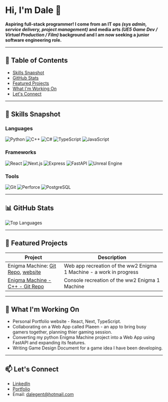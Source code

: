 # Hi, I'm Dale 👋 
**Aspiring full-stack programmer! I come from an IT ops *(sys admin, service delivery, project management)* and media arts *(UE5 Game Dev / Virtual Production / Film)* background and I am now seeking a junior software engineering role.**

---

## 📌 Table of Contents  
- [Skills Snapshot](#-skills-snapshot)  
- [GitHub Stats](#-github-stats)  
- [Featured Projects](#-featured-projects)  
- [What I'm Working On](#-what-im-working-on)  
- [Let's Connect](#-lets-connect)

---

## 🧠 Skills Snapshot  
### Languages  
![Python](https://img.shields.io/badge/Python-3776AB?style=for-the-badge&logo=python&logoColor=white)
![C++](https://img.shields.io/badge/C++-00599C?style=for-the-badge&logo=c%2B%2B&logoColor=white)
![C#](https://img.shields.io/badge/C%23-239120?style=for-the-badge&logo=c-sharp&logoColor=white)
![TypeScript](https://img.shields.io/badge/TypeScript-3178C6?style=for-the-badge&logo=typescript&logoColor=white)
![JavaScript](https://img.shields.io/badge/JavaScript-F7DF1E?style=for-the-badge&logo=javascript&logoColor=black)
          
### Frameworks  
![React](https://img.shields.io/badge/React-20232A?style=for-the-badge&logo=react&logoColor=61DAFB)
![Next.js](https://img.shields.io/badge/Next.js-000000?style=for-the-badge&logo=next.js&logoColor=white)
![Express](https://img.shields.io/badge/Express-000000?style=for-the-badge&logo=express&logoColor=white)
![FastAPI](https://img.shields.io/badge/FastAPI-009688?style=for-the-badge&logo=fastapi&logoColor=white)
![Unreal Engine](https://img.shields.io/badge/Unreal%20Engine-313131?style=for-the-badge&logo=unrealengine&logoColor=white)

### Tools  
![Git](https://img.shields.io/badge/Git-F05032?style=for-the-badge&logo=git&logoColor=white)
![Perforce](https://img.shields.io/badge/Perforce-404040?style=for-the-badge&logo=perforce&logoColor=white)
![PostgreSQL](https://img.shields.io/badge/PostgreSQL-336791?style=for-the-badge&logo=postgresql&logoColor=white)

---

## 📊 GitHub Stats  
![Top Languages](https://github-readme-stats.vercel.app/api/top-langs/?username=thetechgent&layout=compact&theme=radical)

---

## 📂 Featured Projects  
| Project | Description |
|--------|-------------|
| Enigma Machine: [Git Repo](https://github.com/TheTechGent/EnigmaMachine), [website](https://www.thetechgent.co.uk/)| Web app recreation of the ww2 Enigma 1 Machine - a work in progress |
| [Enigma Machine - C++ - Git Repo](https://github.com/TheTechGent/C_nigmaMachine_PlusPlus) | Console recreation of the ww2 Enigma 1 Machine |

---

## 🧭 What I'm Working On  
- Personal Portfolio website - React, Next, TypeScript.
- Collaborating on a Web App called Plaeen - an app to bring busy gamers together, planning thier gaming session. 
- Converting my python Enigma Machine project into a Web App using FastAPI and expanding its features.
- Writing Game Design Document for a game idea I have been developing.

---

## 📫 Let's Connect  
- [LinkedIn](https://www.linkedin.com/in/dale-gent-25993024/)  
- [Portfolio](https://TechGent.co.uk)  
- Email: dalegent@hotmail.com
